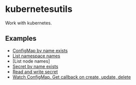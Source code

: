 # kubernetesutils

Work with kubernetes.

## Examples

- [ConfigMap by name exists](Example_ConfigmapByNameExists_test.go)
- [List namespace names](Example_ListNamespaceNames_test.go)
- [List node names]
- [Secret by name exists](Example_SecretByNameExists_test.go)
- [Read and write secret](Example_SecretReatAndWrite_test.go)
- [Watch ConfigMap. Get callback on create, update, delete](Example_WatchConfigMap_test.go)
